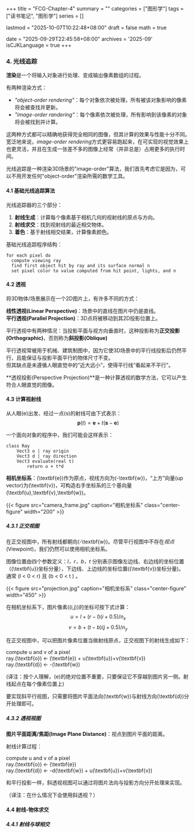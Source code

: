 +++
title = "FCG-Chapter-4"
summary = ""
categories = ["图形学"]
tags = ["读书笔记", "图形学"]
series = []

lastmod = "2025-10-07T10:22:48+08:00"
draft = false
math = true

date = "2025-09-29T22:45:58+08:00"
archives = '2025-09'
isCJKLanguage = true
+++

### 4. 光线追踪

**渲染**是一个将输入对象进行处理、变成输出像素数组的过程。

有两种渲染方式：

- *"object-order rendering"*：每个对象依次被处理，所有被该对象影响的像素将会被查找并更新。
- *"image-order randering"*：每个像素依次被处理，所有影响到该像素的对象将会被找到并计算。

这两种方式都可以精确地获得完全相同的图像，但其计算的效果与性能十分不同。宽泛地来说，*image-order rendering*方式更容易跑起来，在可实现的视觉效果上也更灵活，并且在生成一张差不多的图像上经常（并非总是）占用更多的执行时间。

光线追踪是一种渲染3D场景的"image-order"算法，我们首先考虑它是因为，可以不用开发任何"object-order"渲染所需的数学工具。

#### 4.1 基础光线追踪算法

光线追踪器的三个部分：
1. **射线生成**：计算每个像素基于相机几何的视射线的原点与方向。
2. **射线求交**：找到视射线的最近相交物体。
3. **着色**：基于射线相交结果，计算像素颜色。

基础光线追踪程序结构：
```
for each pixel do
  compute viewing ray
  find first object hit by ray and its surface normal n
  set pixel color to value computed from hit point, lights, and n
```

#### 4.2 透视

将3D物体/场景展示在一个2D图片上，有许多不同的方式：

**线性透视(Linear Perspective)**：场景中的直线在图片中仍是直线。  
**平行透视(Parallel Projection)**：3D点将被移动到其2D投影位置上。

平行透视中有两种情况：当投影平面与视方向垂直时，这种投影称为**正交投影(Orthographic)**，否则称为**斜投影(Oblique)**

平行透视常被用于机械、建筑制图中，因为它使3D场景中的平行线投影后仍然平行，且能保证与投影平面平行的物体尺寸不变。  
但其缺点是未遵循人眼直觉中的“近大远小”，使得平行线“看起来不平行”。

**透视投影(Perspective Projection)**是一种计算透视的数学方法，它可以产生符合人眼直觉的图像。

#### 4.3 计算视射线

从人眼\(e\)出发、经过一点\(s\)的射线可由下式表示：
$$\textbf{p}(t)=\textbf{e}+t(\textbf{s}-\textbf{e})$$

一个面向对象的程序中，我们可能会这样表示：
```
class Ray
    Vect3 o | ray origin
    Vect3 d | ray direction
    Vect3 evaluate(real t)
        return o + t*d
```

**相机坐标系**：\(\textbf{e}\)作为原点，视线方向为\(-\textbf{w}\)，“上方”向量(up vector)为\(\textbf{v}\)，可构造右手坐标系的三个基向量\(\textbf{u},\textbf{v},\textbf{w}\)。

{{< figure src="camera_frame.jpg" caption="相机坐标系" class="center-figure" width="200" >}}

##### 4.3.1 正交视图

在正交视图中，所有射线都朝向\(-\textbf{w}\)。尽管平行视图中不存在*视点*(Viewpoint)，我们仍然可以使用相机坐标系。

图像位置由四个参数定义：*l，r，b，t* 分别表示图像左边线、右边线的坐标位置（\(\textbf{u}\)坐标分量），下边线、上边线的坐标位置(\(\textbf{v}\)坐标分量)。  
通常 \(l < 0 < r\) 且 \(b < 0 < t \) 。

{{< figure src="projection.jpg" caption="相机坐标系" class="center-figure" width="450" >}}

在相机坐标系下，图片像素\((i,j)\)的坐标可按下式计算：
$$u=l+(r-l)(i+0.5)/n_x$$
$$v=b+(t-b)(j+0.5)/n_y$$

在正交视图中，可以把图片像素位置当做射线原点，正交视图下的射线生成如下：

compute u and v of a pixel  
ray.\(\textbf{o}\) ← \(\textbf{e}\) + u\(\textbf{u}\)+v\(\textbf{v}\)  
ray.\(\textbf{d}\) ← -\(\textbf{w}\)

(译注：按个人理解，\(e\)的绝对位置不重要，只要保证它不穿越到图片另一侧。射线起点在每个像素位置上)

要实现斜平行视图，只需要将图片平面法向\(\textbf{w}\)与射线方向\(\textbf{d}\)分开处理即可。

##### 4.3.2 透视视图

**图片平面距离/焦距(Image Plane Distance)**：视点到图片平面的距离。

射线计算过程：

compute u and v of a pixel  
ray.\(\textbf{o}\) ← \(\textbf{e}\)  
ray.\(\textbf{d}\) ← -d\(\textbf{w}\) + u\(\textbf{u}\)+v\(\textbf{v}\)

和平行投影一样，斜透视视图可以通过将图片法向与投影方向分开处理来实现。

（译注：在什么情况下会使用斜透视？）

#### 4.4 射线-物体求交

##### 4.4.1 射线与球相交
